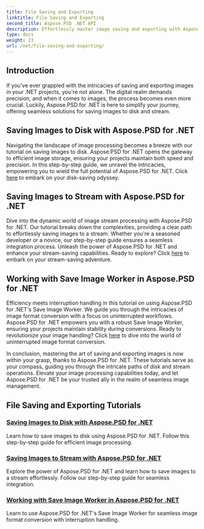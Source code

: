 ```yaml
---
title: File Saving and Exporting
linktitle: File Saving and Exporting
second_title: Aspose.PSD .NET API
description: Effortlessly master image saving and exporting with Aspose.PSD for .NET. Follow our step-by-step tutorials for efficient disk and stream operations.
type: docs
weight: 23
url: /net/file-saving-and-exporting/
---
```

## Introduction

If you've ever grappled with the intricacies of saving and exporting images in your .NET projects, you're not alone. The digital realm demands precision, and when it comes to images, the process becomes even more crucial. Luckily, Aspose.PSD for .NET is here to simplify your journey, offering seamless solutions for saving images to disk and stream.

## Saving Images to Disk with Aspose.PSD for .NET

Navigating the landscape of image processing becomes a breeze with our tutorial on saving images to disk. Aspose.PSD for .NET opens the gateway to efficient image storage, ensuring your projects maintain both speed and precision. In this step-by-step guide, we unravel the intricacies, empowering you to wield the full potential of Aspose.PSD for .NET. Click [here](./save-images-to-disk/) to embark on your disk-saving odyssey.

## Saving Images to Stream with Aspose.PSD for .NET

Dive into the dynamic world of image stream processing with Aspose.PSD for .NET. Our tutorial breaks down the complexities, providing a clear path to effortlessly saving images to a stream. Whether you're a seasoned developer or a novice, our step-by-step guide ensures a seamless integration process. Unleash the power of Aspose.PSD for .NET and enhance your stream-saving capabilities. Ready to explore? Click [here](./save-images-to-stream/) to embark on your stream-saving adventure.

## Working with Save Image Worker in Aspose.PSD for .NET

Efficiency meets interruption handling in this tutorial on using Aspose.PSD for .NET's Save Image Worker. We guide you through the intricacies of image format conversion with a focus on uninterrupted workflows. Aspose.PSD for .NET empowers you with a robust Save Image Worker, ensuring your projects maintain stability during conversions. Ready to revolutionize your image handling? Click [here](./save-image-worker/) to dive into the world of uninterrupted image format conversion.

In conclusion, mastering the art of saving and exporting images is now within your grasp, thanks to Aspose.PSD for .NET. These tutorials serve as your compass, guiding you through the intricate paths of disk and stream operations. Elevate your image processing capabilities today, and let Aspose.PSD for .NET be your trusted ally in the realm of seamless image management.

## File Saving and Exporting Tutorials
### [Saving Images to Disk with Aspose.PSD for .NET](./save-images-to-disk/)
Learn how to save images to disk using Aspose.PSD for .NET. Follow this step-by-step guide for efficient image processing.
### [Saving Images to Stream with Aspose.PSD for .NET](./save-images-to-stream/)
Explore the power of Aspose.PSD for .NET and learn how to save images to a stream effortlessly. Follow our step-by-step guide for seamless integration.
### [Working with Save Image Worker in Aspose.PSD for .NET](./save-image-worker/)
Learn to use Aspose.PSD for .NET's Save Image Worker for seamless image format conversion with interruption handling.
